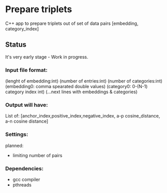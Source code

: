 # Prepare triplets

C++ app to prepare triplets out of set of data pairs [embedding, category_index]

## Status
It's very early stage - Work in progress.

### Input file format:
(lenght of embedding:int)
(number of entries:int)
(number of categories:int)
(embedding0: comma spearated double values)
(category0: 0-(N-1) category index int)
(...next lines with embeddings & categories)

### Output will have:
List of:
[anchor_index,positive_index,negative_index, a-p cosine_distance, a-n cosine distance]

### Settings:

planned:
- limiting number of pairs

### Dependencies:
- gcc compiler
- pthreads